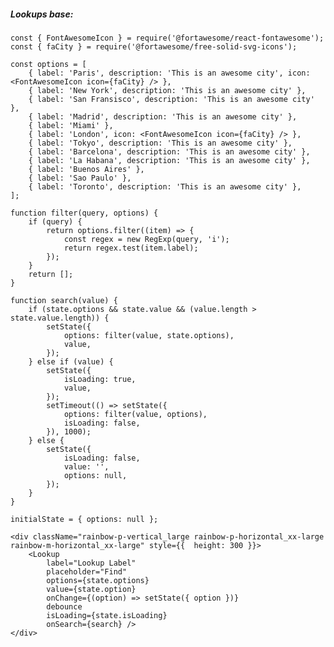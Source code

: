 ##### Lookups base:
    const { FontAwesomeIcon } = require('@fortawesome/react-fontawesome');
    const { faCity } = require('@fortawesome/free-solid-svg-icons');

    const options = [
        { label: 'Paris', description: 'This is an awesome city', icon: <FontAwesomeIcon icon={faCity} /> },
        { label: 'New York', description: 'This is an awesome city' },
        { label: 'San Fransisco', description: 'This is an awesome city' },
        { label: 'Madrid', description: 'This is an awesome city' },
        { label: 'Miami' },
        { label: 'London', icon: <FontAwesomeIcon icon={faCity} /> },
        { label: 'Tokyo', description: 'This is an awesome city' },
        { label: 'Barcelona', description: 'This is an awesome city' },
        { label: 'La Habana', description: 'This is an awesome city' },
        { label: 'Buenos Aires' },
        { label: 'Sao Paulo' },
        { label: 'Toronto', description: 'This is an awesome city' },
    ];

    function filter(query, options) {
        if (query) {
            return options.filter((item) => {
                const regex = new RegExp(query, 'i');
                return regex.test(item.label);
            });
        }
        return [];
    }

    function search(value) {
        if (state.options && state.value && (value.length > state.value.length)) {
            setState({
                options: filter(value, state.options),
                value,
            });
        } else if (value) {
            setState({
                isLoading: true,
                value,
            });
            setTimeout(() => setState({
                options: filter(value, options),
                isLoading: false,
            }), 1000);
        } else {
            setState({
                isLoading: false,
                value: '',
                options: null,
            });
        }
    }

    initialState = { options: null };

    <div className="rainbow-p-vertical_large rainbow-p-horizontal_xx-large rainbow-m-horizontal_xx-large" style={{  height: 300 }}>
        <Lookup
            label="Lookup Label"
            placeholder="Find"
            options={state.options}
            value={state.option}
            onChange={(option) => setState({ option })}
            debounce
            isLoading={state.isLoading}
            onSearch={search} />
    </div>
